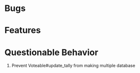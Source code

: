 # Bugs

# Features

# Questionable Behavior
1. Prevent Voteable#update_tally from making multiple database 